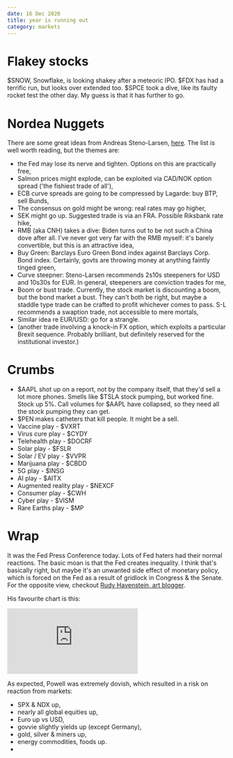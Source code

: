 ```yaml
---
date: 16 Dec 2020
title: year is running out
category: markets
---
```


# Flakey stocks

$SNOW, Snowflake, is looking shakey after a meteoric IPO.
$FDX has had a terrific run, but looks over extended too.
$SPCE took a dive, like its faulty rocket test the other day. My guess is that it has further to go. 


# Nordea Nuggets

There are some great ideas from Andreas Steno-Larsen, [here](https://corporate.nordea.com/article/62057/multi-asset-10-1-tail-trades-of-2021).
The list is well worth reading, but the themes are:

- the Fed may lose its nerve and tighten. Options on this are practically free,
- Salmon prices might explode, can be exploited via CAD/NOK option spread ('the fishiest trade of all'),
- ECB curve spreads are going to be compressed by Lagarde: buy BTP, sell Bunds,
- The consensus on gold might be wrong: real rates may go higher,
- SEK might go up. Suggested trade is via an FRA. Possible Riksbank rate hike,
- RMB (aka CNH) takes a dive: Biden turns out to be not such a China dove after all. I've never got very far with the RMB myself: it's barely convertible, but this is an attractive idea,
- Buy Green: Barclays Euro Green Bond index against Barclays Corp. Bond index. Certainly, govts are throwing money at anything faintly tinged green,
- Curve steepner: Steno-Larsen recommends 2s10s steepeners for USD and 10s30s for EUR. In general, steepeners are conviction trades for me,
- Boom or bust trade. Currently, the stock market is discounting a boom, but the bond market a bust. They can't both be right, but maybe a staddle type trade can be crafted to profit whichever comes to pass. S-L recommends a swaption trade, not accessible to mere mortals,
- Similar idea re EUR/USD: go for a strangle.
- (another trade involving a knock-in FX option, which exploits a particular Brexit sequence. Probably brilliant, but definitely reserved for the institutional investor.)



# Crumbs

- $AAPL shot up on a report, not by the company itself, that they'd sell a lot more phones. Smells like $TSLA stock pumping, but worked fine. Stock up 5%. Call volumes for $AAPL have collapsed, so they need all the stock pumping they can get.
- $PEN makes catheters that kill people. It might be a sell.
- Vaccine play - $VXRT
- Virus cure play - $CYDY
- Telehealth play - $DOCRF
- Solar play - $FSLR
- Solar / EV play - $VVPR
- Marijuana play - $CBDD
- 5G play - $INSG
- AI play - $AITX
- Augmented reality play - $NEXCF
- Consumer play - $CWH
- Cyber play - $VISM
- Rare Earths play - $MP
    
 
# Wrap

It was the Fed Press Conference today.
Lots of Fed haters had their normal reactions. 
The basic moan is that the Fed creates inequality.
I think that's basically right, but maybe it's an unwanted side effect of monetary policy, which is forced on the Fed as a result of gridlock in Congress & the Senate. 
For the opposite view, checkout [Rudy Havenstein, art blogger](https://twitter.com/RudyHavenstein).

His favourite chart is this:

<div class="embed-container"><iframe src="https://fred.stlouisfed.org/graph/graph-landing.php?g=yNTf&width=670&height=475" scrolling="no" frameborder="0" style="overflow:hidden;" allowTransparency="true" loading="lazy"></iframe></div><script src="https://fred.stlouisfed.org/graph/js/embed.js" type="text/javascript"></script></div>

As expected, Powell was extremely dovish, which resulted in a risk on reaction from markets:

- SPX & NDX up,
- nearly all global equities up,
- Euro up vs USD,
-  govvie slightly yields up (except Germany),
- gold, silver & miners up,
- energy commodities, foods up.
- 